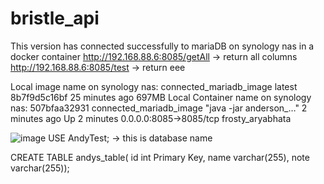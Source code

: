 # bristle_api
This version has connected successfully to mariaDB on synology nas in a docker container
http://192.168.88.6:8085/getAll -> return all columns
http://192.168.88.6:8085/test -> return eee

Local image name on synology nas: connected_mariadb_image     latest    8b7f9d5c16bf   25 minutes ago   697MB
Local Container name on synology nas: 507bfaa32931   connected_mariadb_image    "java -jar anderson_…"   2 minutes ago   Up 2 minutes    0.0.0.0:8085->8085/tcp   frosty_aryabhata

![image](https://user-images.githubusercontent.com/82254679/154835417-29e1d3fe-7d79-472a-85a1-c02f80afa100.png)
USE AndyTest; -> this is database name

CREATE TABLE andys_table(
id int Primary Key,
name varchar(255),
note varchar(255));

